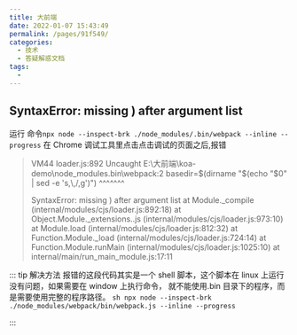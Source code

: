 ```yaml
---
title: 大前端
date: 2022-01-07 15:43:49
permalink: /pages/91f549/
categories:
  - 技术
  - 答疑解惑文档
tags:
  -
---
```


## SyntaxError: missing ) after argument list

运行 命令`npx node --inspect-brk ./node_modules/.bin/webpack --inline --progress`
在 Chrome 调试工具里点击点击调试的页面之后,报错

> VM44 loader.js:892 Uncaught E:\大前端\koa-demo\node_modules\.bin\webpack:2
> basedir=$(dirname "$(echo "\$0" | sed -e 's,\\,/,g')")
> ^^^^^^^
>
> SyntaxError: missing ) after argument list
> at Module.\_compile (internal/modules/cjs/loader.js:892:18)
> at Object.Module.\_extensions..js (internal/modules/cjs/loader.js:973:10)
> at Module.load (internal/modules/cjs/loader.js:812:32)
> at Function.Module.\_load (internal/modules/cjs/loader.js:724:14)
> at Function.Module.runMain (internal/modules/cjs/loader.js:1025:10)
> at internal/main/run_main_module.js:17:11

::: tip 解决方法
报错的这段代码其实是一个 shell 脚本，这个脚本在 linux 上运行没有问题，如果需要在 window 上执行命令，
就不能使用.bin 目录下的程序，而是需要使用完整的程序路径。
`sh npx node --inspect-brk ./node_modules/webpack/bin/webpack.js --inline --progress`

:::
